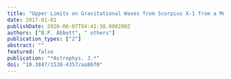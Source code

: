 ```yaml
---
title: "Upper Limits on Gravitational Waves from Scorpius X-1 from a Model-Based Cross-Correlation Search in Advanced LIGO Data"
date: 2017-01-01
publishDate: 2020-06-07T04:41:38.000200Z
authors: ["B.P. Abbott", " others"]
publication_types: ["2"]
abstract: ""
featured: false
publication: "*Astrophys. J.*"
doi: "10.3847/1538-4357/aa86f0"
---
```


